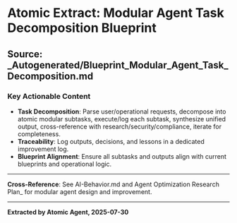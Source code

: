 # Atomic Extract: Modular Agent Task Decomposition Blueprint

## Source: _Autogenerated/Blueprint_Modular_Agent_Task_Decomposition.md

### Key Actionable Content

- **Task Decomposition**: Parse user/operational requests, decompose into atomic modular subtasks, execute/log each subtask, synthesize unified output, cross-reference with research/security/compliance, iterate for completeness.
- **Traceability**: Log outputs, decisions, and lessons in a dedicated improvement log.
- **Blueprint Alignment**: Ensure all subtasks and outputs align with current blueprints and operational logic.

---

**Cross-Reference**: See AI-Behavior.md and Agent Optimization Research Plan_ for modular agent design and improvement.

---

**Extracted by Atomic Agent, 2025-07-30**

